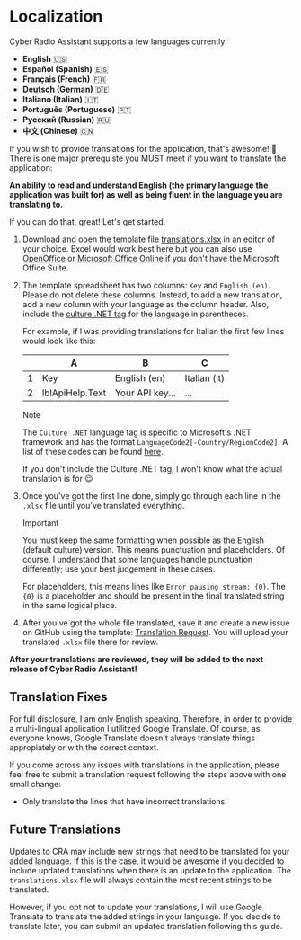 # Localization

Cyber Radio Assistant supports a few languages currently:

- **English** 🇺🇸
- **Español (Spanish)** 🇪🇸
- **Français (French)** 🇫🇷
- **Deutsch (German)** 🇩🇪
- **Italiano (Italian)** 🇮🇹
- **Português (Portuguese)** 🇵🇹
- **Русский (Russian)** 🇷🇺
- **中文 (Chinese)** 🇨🇳

If you wish to provide translations for the application, that's awesome! 🥳 There is one major prerequiste you MUST meet if you want to translate the application:

**An ability to read and understand English (the primary language the application was built for) as well as being fluent in the language you are translating to.**

If you can do that, great! Let's get started.

1. Download and open the template file [translations.xlsx](https://drive.tortal.tech/wl/?id=m8BlOk4XZD7k7GyHWldUxr0Lj8tZaUpi&fmode=download) in an editor of your choice. Excel would work best here but you can also use [OpenOffice](https://www.openoffice.org/) or [Microsoft Office Online](https://www.office.com/) if you don't have the Microsoft Office Suite.

2. The template spreadsheet has two columns: `Key` and `English (en)`. Please do not delete these columns. Instead, to add a new translation, add a new column with your language as the column header. Also, include the [culture .NET tag](https://www.venea.net/web/culture_code) for the language in parentheses.

    For example, if I was providing translations for Italian the first few lines would look like this:

    |     | A                 | B                 | C              |
    | --- | ----------------- | ----------------- | -------------- |
    | 1   | Key               | English (en)      | Italian (it)   |
    | 2   | lblApiHelp.Text   | Your API key...   | ...            |

    > [!NOTE]
    > The `Culture .NET` language tag is specific to Microsoft's .NET framework and has the format `LanguageCode2[-Country/RegionCode2]`. A list of these codes can be found [here](https://www.venea.net/web/culture_code).
    >
    > If you don't include the Culture .NET tag, I won't know what the actual translation is for 😉

3. Once you've got the first line done, simply go through each line in the `.xlsx` file until you've translated everything.

    > [!IMPORTANT]
    > You must keep the same formatting when possible as the English (default culture) version. This means punctuation and placeholders. Of course, I understand that some languages handle punctuation differently; use your best judgement in these cases.
    >
    > For placeholders, this means lines like `Error pausing stream: {0}`. The `{0}` is a placeholder and should be present in the final translated string in the same logical place.

4. After you've got the whole file translated, save it and create a new issue on GitHub using the template: [Translation Request](https://github.com/ethan-hann/CyberRadio-Assistant/issues/new?assignees=ethan-hann&labels=translation&projects=&template=translation-request.yml&title=%5BTRANSLATION%5D+-+%5BLanguage%5D). You will upload your translated `.xlsx` file there for review.

**After your translations are reviewed, they will be added to the next release of Cyber Radio Assistant!**

## Translation Fixes

For full disclosure, I am only English speaking. Therefore, in order to provide a multi-lingual application I utilitzed Google Translate. Of course, as everyone knows, Google Translate doesn't always translate things appropiately or with the correct context.

If you come across any issues with translations in the application, please feel free to submit a translation request following the steps above with one small change:

- Only translate the lines that have incorrect translations.

## Future Translations

Updates to CRA may include new strings that need to be translated for your added language. If this is the case, it would be awesome if you decided to include updated translations when there is an update to the application. The `translations.xlsx` file will always contain the most recent strings to be translated.

However, if you opt not to update your translations, I will use Google Translate to translate the added strings in your language. If you decide to translate later, you can submit an updated translation following this guide.
